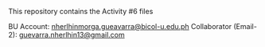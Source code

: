 This repository contains the Activity #6 files

BU Account: nherlhinmorga.gueavarra@bicol-u.edu.ph
Collaborator (Email-2): guevarra.nherlhin13@gmail.com
